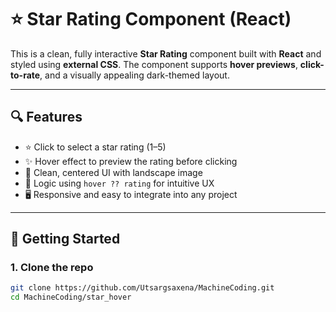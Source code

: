 # ⭐ Star Rating Component (React)

This is a clean, fully interactive **Star Rating** component built with **React** and styled using **external CSS**. The component supports **hover previews**, **click-to-rate**, and a visually appealing dark-themed layout.

---

## 🔍 Features

- ⭐ Click to select a star rating (1–5)
- ✨ Hover effect to preview the rating before clicking
- 🎨 Clean, centered UI with landscape image
- 🧠 Logic using `hover ?? rating` for intuitive UX
- 🖥 Responsive and easy to integrate into any project

---


## 🚀 Getting Started

### 1. Clone the repo

```bash
git clone https://github.com/Utsargsaxena/MachineCoding.git
cd MachineCoding/star_hover
